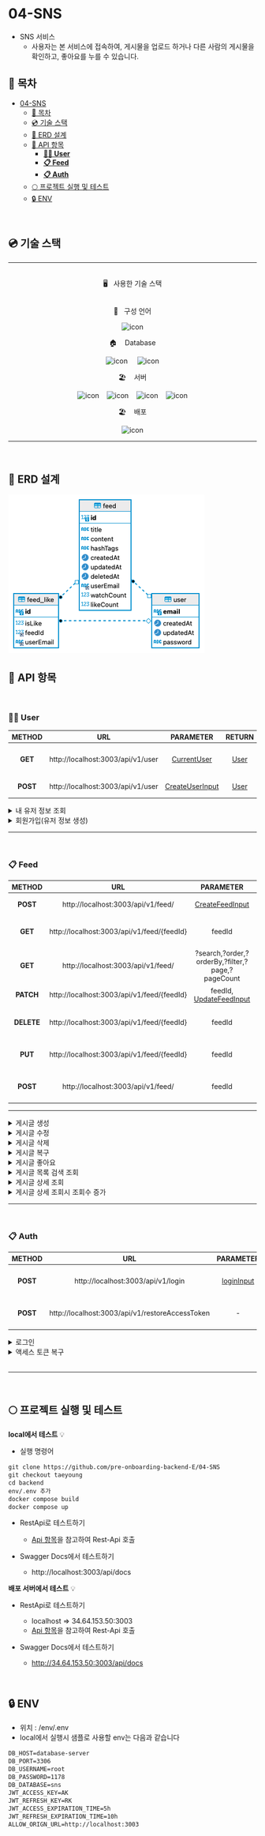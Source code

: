 # 04-SNS

- SNS 서비스
  - 사용자는 본 서비스에 접속하여, 게시물을 업로드 하거나 다른 사람의 게시물을 확인하고, 좋아요를 누를 수 있습니다.

## 🔖 목차

- [04-SNS](#04-sns)
  - [🔖 목차](#-목차)
  - [💿 기술 스택](#-기술-스택)
  - [💾 ERD 설계](#-erd-설계)
  - [🚀 API 항목](#-api-항목)
    - [**🚶🏻 User**](#-user)
    - [**📋 Feed**](#-feed)
    - [**📋 Auth**](#-auth)
  - [🌕 프로젝트 실행 및 테스트](#-프로젝트-실행-및-테스트)
  - [🔒 ENV](#-env)

<br />

## 💿 기술 스택

---

<br>
<div align='center'> 🖥&nbsp&nbsp&nbsp사용한 기술 스택</div>
<br>
<p align="center">
📑&nbsp&nbsp&nbsp구성 언어
  </p>
<p align="center">
<img alt= "icon" wide="80" height="80" src ="https://techstack-generator.vercel.app/ts-icon.svg">
  </p>
 <p align="center">
🏠&nbsp&nbsp&nbsp Database
  </p>
<p align="center">
<img alt= "icon" wide="65" height="65" src ="https://techstack-generator.vercel.app/mysql-icon.svg">
&nbsp&nbsp&nbsp 
<img alt= "icon" wide="60" height="60" src ="https://velog.velcdn.com/images/sjy0917/post/45b7622b-54df-4f04-bd83-278c33c9bc90/typeorm.png">

  </p>
<p align="center">
🏖&nbsp&nbsp&nbsp 서버
  </p>
<p align="center">
<img alt= "icon" wide="60" height="60" src ="https://symbols.getvecta.com/stencil_89/37_nestjs-icon.a67daec196.svg">
&nbsp&nbsp
<img alt= "icon" wide="65" height="65" src ="https://techstack-generator.vercel.app/restapi-icon.svg">
&nbsp&nbsp
<img alt= "icon" wide="65" height="65" src ="https://techstack-generator.vercel.app/docker-icon.svg">
&nbsp&nbsp
<img alt= "icon" wide="60" height="60" src ="https://upload.wikimedia.org/wikipedia/commons/a/ab/Swagger-logo.png">
</p>

<p align="center">
🏖&nbsp&nbsp&nbsp 배포
  </p>
<p align="center">
<img alt= "icon" wide="60" height="60" src ="https://camo.githubusercontent.com/79864e687ef243c4008d8c7c9ecc7b77548625b867ce08094beee7a417d41585/68747470733a2f2f6c6972702e63646e2d776562736974652e636f6d2f61613065663336392f646d73337265702f6d756c74692f6f70742f676f6f676c652d636c6f75642d69636f6e2d353730772e706e67">
</p>

---

<br>

## 💾 ERD 설계

![](image/ERD.png)

## 🚀 API 항목

<br>

### **🚶🏻 User**

|  METHOD  |                URL                |                             PARAMETER                              |                        RETURN                         |          DESCRIPTION           |
| :------: | :-------------------------------: | :----------------------------------------------------------------: | :---------------------------------------------------: | :----------------------------: |
| **GET**  | http://localhost:3003/api/v1/user |      [CurrentUser](./backend/src/common/auth/currentUser.ts)       | [User](backend/src/apis/user/entities/user.entity.ts) | 자신의 유저 정보를 조회합니다. |
| **POST** | http://localhost:3003/api/v1/user | [CreateUserInput](./backend/src/apis/user/dto/createUser.input.ts) | [User](backend/src/apis/user/entities/user.entity.ts) |       유저를 생성합니다.       |

 <div><details><summary>내 유저 정보 조회</summary>
 <div markdown="1">
 
 </div></details></div>

 <div><details><summary>회원가입(유저 정보 생성)</summary>
 <div markdown="1">
 
![](image/gif/회원가입.gif)
 </div></details></div>

<hr>
<br>

### **📋 Feed**

|   METHOD   |                    URL                     |                                 PARAMETER                                  |                              RETURN                              |          DESCRIPTION           |
| :--------: | :----------------------------------------: | :------------------------------------------------------------------------: | :--------------------------------------------------------------: | :----------------------------: |
|  **POST**  |     http://localhost:3003/api/v1/feed/     |     [CreateFeedInput](./backend/src/apis/feed/dto/createFeed.input.ts)     |     [Feed](./backend/src/apis/feed/entities/feed.entity.ts)      |      게시글을 생성합니다.      |
|  **GET**   | http://localhost:3003/api/v1/feed/{feedId} |                                   feedId                                   |     [Feed](./backend/src/apis/feed/entities/feed.entity.ts)      | 게시글을 단일 상세 조회합니다. |
|  **GET**   |     http://localhost:3003/api/v1/feed/     |              ?search,?order,?orderBy,?filter,?page,?pageCount              | [FetchFeedOutput](backend/src/apis/feed/dto/fetchFeed.output.ts) | 게시글 목록을 검색 조회합니다. |
| **PATCH**  | http://localhost:3003/api/v1/feed/{feedId} | feedId, [UpdateFeedInput](./backend/src/apis/feed/dto/updateFeed.input.ts) |     [Feed](./backend/src/apis/feed/entities/feed.entity.ts)      |      게시글을 수정합니다.      |
| **DELETE** | http://localhost:3003/api/v1/feed/{feedId} |                                   feedId                                   |           String('게시글이 성공적으로 삭제되었습니다')           |      게시글을 삭제합니다.      |
|  **PUT**   | http://localhost:3003/api/v1/feed/{feedId} |                                   feedId                                   |           String('게시글이 성공적으로 복구되었습니다')           |  삭제된 게시글을 복구합니다.   |
|  **POST**  |     http://localhost:3003/api/v1/feed/     |                                   feedId                                   |         String('좋아요 성공),String('좋아요 취소 성공')          |  게시글에 좋아요를 누릅니다.   |

<hr>

 <div><details><summary>게시글 생성</summary>
 <div markdown="1">
 
 ![](image/gif/게시글%20생성.gif) 
 </div></details></div>

 <div><details><summary>게시글 수정</summary>
 <div markdown="1">

![](image/gif/게시글%20수정.gif)

 </div></details></div>

  <div><details><summary>게시글 삭제</summary>
 <div markdown="1">
 
![](image/gif/게시글%20삭제.gif)

 </div></details></div>

   <div><details><summary>게시글 복구</summary>
 <div markdown="1">
 
![](image/gif/게시글%20복구.gif)

  </div></details></div>

<div><details><summary>게시글 좋아요</summary>
 <div markdown="1">
 
![](image/gif/게시글%20좋아요.gif)

 </div></details></div>

 <div><details><summary>게시글 목록 검색 조회</summary>
<div markdown="1">

<div><details><summary>맛집 검색</summary>
<div markdown="1">
 
![](image/gif/맛집%20검색.gif)

</div></details></div>

<div><details><summary>여행 검색</summary>
<div markdown="1">

![](image/gif/여행%20검색.gif)

</div></details></div>

 </div></details></div>

<div><details><summary>게시글 상세 조회</summary>
 <div markdown="1">
 
![](image/gif/게시글%20상세조회1.gif)

 </div></details></div>

 <div><details><summary>게시글 상세 조회시 조회수 증가</summary>
 <div markdown="1">
 
![](image/gif/게시글%20상세조회2.gif)

 </div></details></div>

<hr>
<br>

### **📋 Auth**

|  METHOD  |                       URL                       |                        PARAMETER                         |       RETURN        |   DESCRIPTION    |
| :------: | :---------------------------------------------: | :------------------------------------------------------: | :-----------------: | :--------------: |
| **POST** |       http://localhost:3003/api/v1/login        | [loginInput](./backend/src/apis/auth/dto/login.input.ts) | String(액세스 토큰) |      로그인      |
| **POST** | http://localhost:3003/api/v1/restoreAccessToken |                            -                             | String(액세스 토큰) | 액세스 토큰 복구 |

 <div><details><summary>로그인</summary>
 <div markdown="1">
 
![](image/gif/로그인.gif)

 </div></details></div>

  <div><details><summary>액세스 토큰 복구</summary>
 <div markdown="1">
 
![](image/gif/액세스%20토큰%20복구.gif)

 </div></details></div>

 <br>

---

<br>

## 🌕 프로젝트 실행 및 테스트

**local에서 테스트** 💡

- 실행 명령어

```
git clone https://github.com/pre-onboarding-backend-E/04-SNS
git checkout taeyoung
cd backend
env/.env 추가
docker compose build
docker compose up
```

- RestApi로 테스트하기

  - [Api 항목](#-api-항목)을 참고하여 Rest-Api 호출

- Swagger Docs에서 테스트하기
  - http://localhost:3003/api/docs

**배포 서버에서 테스트** 💡

- RestApi로 테스트하기

  - localhost => 34.64.153.50:3003
  - [Api 항목](#-api-항목)을 참고하여 Rest-Api 호출

- Swagger Docs에서 테스트하기
  - http://34.64.153.50:3003/api/docs

<br>

## 🔒 ENV

- 위치 : /env/.env
- local에서 실행시 샘플로 사용할 env는 다음과 같습니다

```
DB_HOST=database-server
DB_PORT=3306
DB_USERNAME=root
DB_PASSWORD=1178
DB_DATABASE=sns
JWT_ACCESS_KEY=AK
JWT_REFRESH_KEY=RK
JWT_ACCESS_EXPIRATION_TIME=5h
JWT_REFRESH_EXPIRATION_TIME=10h
ALLOW_ORIGN_URL=http://localhost:3003
```
